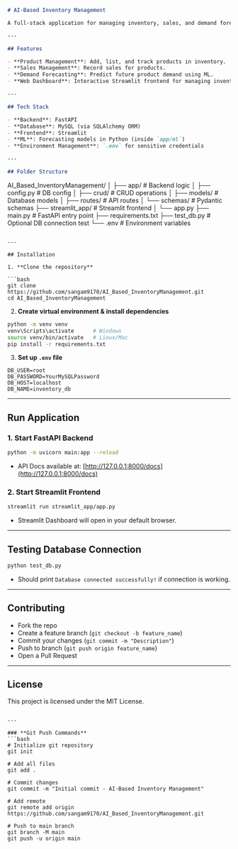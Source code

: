 

```markdown
# AI-Based Inventory Management

A full-stack application for managing inventory, sales, and demand forecasting using **FastAPI**, **MySQL**, and **Streamlit**.

---

## Features

- **Product Management**: Add, list, and track products in inventory.
- **Sales Management**: Record sales for products.
- **Demand Forecasting**: Predict future product demand using ML.
- **Web Dashboard**: Interactive Streamlit frontend for managing inventory and visualizing forecasts.

---

## Tech Stack

- **Backend**: FastAPI  
- **Database**: MySQL (via SQLAlchemy ORM)  
- **Frontend**: Streamlit  
- **ML**: Forecasting models in Python (inside `app/ml`)  
- **Environment Management**: `.env` for sensitive credentials  

---

## Folder Structure

```

AI_Based_InventoryManagement/
│
├── app/                  # Backend logic
│   ├── config.py         # DB config
│   ├── crud/             # CRUD operations
│   ├── models/           # Database models
│   ├── routes/           # API routes
│   └── schemas/          # Pydantic schemas
├── streamlit_app/        # Streamlit frontend
│   └── app.py
├── main.py               # FastAPI entry point
├── requirements.txt
├── test_db.py            # Optional DB connection test
└── .env                  # Environment variables

````

---

## Installation

1. **Clone the repository**

```bash
git clone https://github.com/sangam9170/AI_Based_InventoryManagement.git
cd AI_Based_InventoryManagement
````

2. **Create virtual environment & install dependencies**

```bash
python -m venv venv
venv\Scripts\activate      # Windows
source venv/bin/activate   # Linux/Mac
pip install -r requirements.txt
```

3. **Set up `.env` file**

```env
DB_USER=root
DB_PASSWORD=YourMySQLPassword
DB_HOST=localhost
DB_NAME=inventory_db
```

---

## Run Application

### 1. Start FastAPI Backend

```bash
python -m uvicorn main:app --reload
```

* API Docs available at: [http://127.0.0.1:8000/docs](http://127.0.0.1:8000/docs)

### 2. Start Streamlit Frontend

```bash
streamlit run streamlit_app/app.py
```

* Streamlit Dashboard will open in your default browser.

---

## Testing Database Connection

```bash
python test_db.py
```

* Should print `Database connected successfully!` if connection is working.

---

## Contributing

* Fork the repo
* Create a feature branch (`git checkout -b feature_name`)
* Commit your changes (`git commit -m "Description"`)
* Push to branch (`git push origin feature_name`)
* Open a Pull Request

---

## License

This project is licensed under the MIT License.

````

---

### **Git Push Commands**
```bash
# Initialize git repository
git init

# Add all files
git add .

# Commit changes
git commit -m "Initial commit - AI-Based Inventory Management"

# Add remote
git remote add origin https://github.com/sangam9170/AI_Based_InventoryManagement.git

# Push to main branch
git branch -M main
git push -u origin main
````


